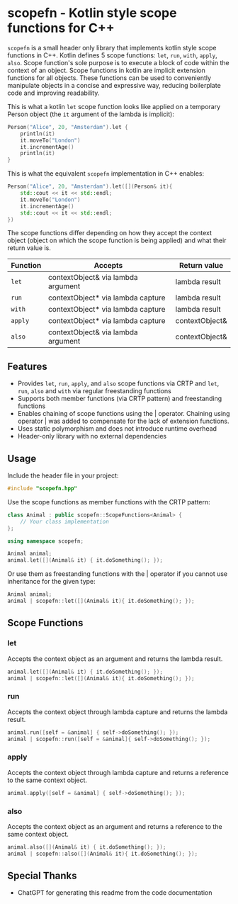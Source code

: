 # scopefn - Kotlin style scope functions for C++

`scopefn` is a small header only library that implements kotlin style scope functions in C++. Kotlin defines 5 scope functions: `let`, `run`, `with`, `apply`, `also`. Scope function's sole purpose is to execute a block of code within the context of an object. Scope functions in kotlin are implicit extension functions for all objects. These functions can be used to conveniently manipulate objects in a concise and expressive way, reducing boilerplate code and improving readability.

This is what a kotlin `let` scope function looks like applied on a temporary Person object (the `it` argument of the lambda is implicit):
``` kt
Person("Alice", 20, "Amsterdam").let {
    println(it)
    it.moveTo("London")
    it.incrementAge()
    println(it)
}
```

This is what the equivalent `scopefn` implementation in C++ enables:
``` cpp
Person("Alice", 20, "Amsterdam").let([](Person& it){
    std::cout << it << std::endl;
    it.moveTo("London")
    it.incrementAge()
    std::cout << it << std::endl;
})
```

The scope functions differ depending on how they accept the context object (object on which the scope function is being applied) and what their return value is.

|Function   | Accepts                            | Return value   |
|-----------|------------------------------------|----------------|
| `let`     | contextObject& via lambda argument | lambda result  |
| `run`     | contextObject* via lambda capture  | lambda result  |
| `with`    | contextObject* via lambda capture  | lambda result  |
| `apply`   | contextObject* via lambda capture  | contextObject& |
| `also`    | contextObject& via lambda argument | contextObject& |

## Features
- Provides `let`, `run`, `apply`, and `also` scope functions via CRTP and `let`, `run`, `also` and `with` via regular freestanding functions
- Supports both member functions (via CRTP pattern) and freestanding functions
- Enables chaining of scope functions using the | operator. Chaining using operator | was added to compensate for the lack of extension functions. 
- Uses static polymorphism and does not introduce runtime overhead
- Header-only library with no external dependencies

## Usage
Include the header file in your project:

``` cpp
#include "scopefn.hpp"
```
Use the scope functions as member functions with the CRTP pattern:

``` cpp
class Animal : public scopefn::ScopeFunctions<Animal> {
    // Your class implementation
};
```

``` cpp
using namespace scopefn;

Animal animal;
animal.let([](Animal& it) { it.doSomething(); });
```
Or use them as freestanding functions with the | operator if you cannot use inheritance for the given type:

``` cpp
Animal animal;
animal | scopefn::let([](Animal& it){ it.doSomething(); });
```

## Scope Functions
### let
Accepts the context object as an argument and returns the lambda result.

``` cpp
animal.let([](Animal& it) { it.doSomething(); });
animal | scopefn::let([](Animal& it){ it.doSomething(); });
```

### run
Accepts the context object through lambda capture and returns the lambda result.

``` cpp
animal.run([self = &animal] { self->doSomething(); });
animal | scopefn::run([self = &animal]{ self->doSomething(); });
```

### apply
Accepts the context object through lambda capture and returns a reference to the same context object.

``` cpp
animal.apply([self = &animal] { self->doSomething(); });
```

### also
Accepts the context object as an argument and returns a reference to the same context object.

``` cpp
animal.also([](Animal& it) { it.doSomething(); });
animal | scopefn::also([](Animal& it){ it.doSomething(); });
```

## Special Thanks
- ChatGPT for generating this readme from the code documentation
